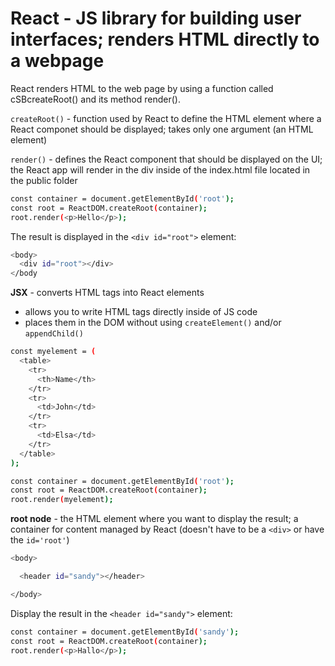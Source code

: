 # React - JS library for building user interfaces; renders HTML directly to a webpage

React renders HTML to the web page by using a function called cSBcreateRoot() and its method render().

`createRoot()` - function used by React to define the HTML element where a React componet should be displayed; takes only one argument (an HTML element)

`render()` - defines the React component that should be displayed on the UI; the React app will render in the div inside of the index.html file located in the public folder

```bash
const container = document.getElementById('root');
const root = ReactDOM.createRoot(container);
root.render(<p>Hello</p>);
```
The result is displayed in the `<div id="root">` element:
```bash
<body>
  <div id="root"></div>
</body
```

**JSX** - converts HTML tags into React elements
- allows you to write HTML tags directly inside of JS code
- places them in the DOM without using `createElement()`  and/or `appendChild()`
```bash
const myelement = (
  <table>
    <tr>
      <th>Name</th>
    </tr>
    <tr>
      <td>John</td>
    </tr>
    <tr>
      <td>Elsa</td>
    </tr>
  </table>
);

const container = document.getElementById('root');
const root = ReactDOM.createRoot(container);
root.render(myelement);
```

**root node** - the HTML element where you want to display the result; a container for content managed by React (doesn't have to be a `<div>` or have the `id='root'`)
```bash
<body>

  <header id="sandy"></header>

</body>
```
Display the result in the `<header id="sandy">` element:
```bash
const container = document.getElementById('sandy');
const root = ReactDOM.createRoot(container);
root.render(<p>Hallo</p>);
```